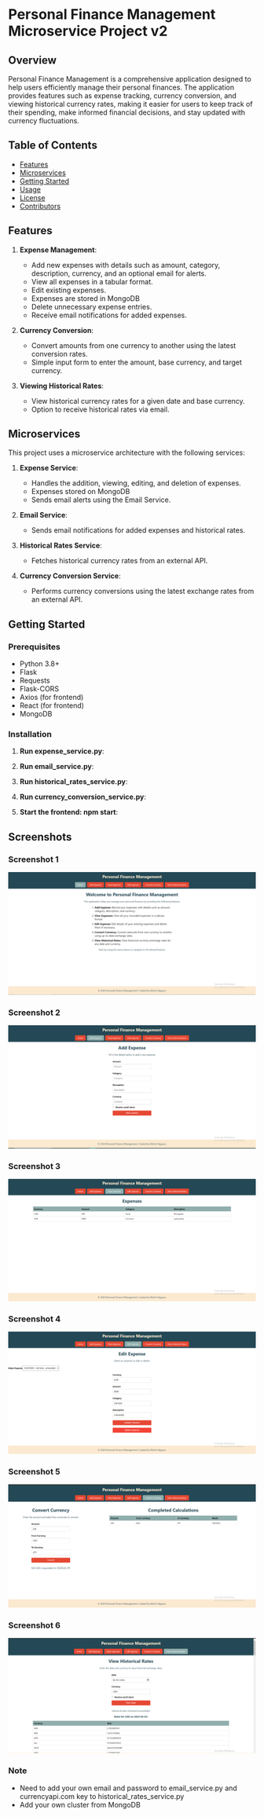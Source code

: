 # Personal Finance Management Microservice Project v2

## Overview

Personal Finance Management is a comprehensive application designed to help users efficiently manage their personal finances. The application provides features such as expense tracking, currency conversion, and viewing historical currency rates, making it easier for users to keep track of their spending, make informed financial decisions, and stay updated with currency fluctuations.

## Table of Contents

- [Features](#features)
- [Microservices](#microservices)
- [Getting Started](#getting-started)
- [Usage](#usage)
- [License](#license)
- [Contributors](#contributors)

## Features

1. **Expense Management**:
   - Add new expenses with details such as amount, category, description, currency, and an optional email for alerts.
   - View all expenses in a tabular format.
   - Edit existing expenses.
   - Expenses are stored in MongoDB
   - Delete unnecessary expense entries.
   - Receive email notifications for added expenses.

2. **Currency Conversion**:
   - Convert amounts from one currency to another using the latest conversion rates.
   - Simple input form to enter the amount, base currency, and target currency.

3. **Viewing Historical Rates**:
   - View historical currency rates for a given date and base currency.
   - Option to receive historical rates via email.

## Microservices

This project uses a microservice architecture with the following services:

1. **Expense Service**:
   - Handles the addition, viewing, editing, and deletion of expenses.
   - Expenses stored on MongoDB
   - Sends email alerts using the Email Service.

2. **Email Service**:
   - Sends email notifications for added expenses and historical rates.

3. **Historical Rates Service**:
   - Fetches historical currency rates from an external API.

4. **Currency Conversion Service**:
   - Performs currency conversions using the latest exchange rates from an external API.

## Getting Started

### Prerequisites

- Python 3.8+
- Flask
- Requests
- Flask-CORS
- Axios (for frontend)
- React (for frontend)
- MongoDB

### Installation
1. **Run expense_service.py**:

2. **Run  email_service.py**:

3. **Run historical_rates_service.py**:

4. **Run currency_conversion_service.py**:
  
5. **Start the frontend: npm start**:

## Screenshots

### Screenshot 1
![Screenshot 1](screenshots/psm1.png)

### Screenshot 2
![Screenshot 2](screenshots/psm2.png)

### Screenshot 3
![Screenshot 3](screenshots/psm3.png)

### Screenshot 4
![Screenshot 4](screenshots/psm4.png)

### Screenshot 5
![Screenshot 5](screenshots/psm5.png)

### Screenshot 6
![Screenshot 6](screenshots/psm6.png)

### Note
- Need to add your own email and password to email_service.py and currencyapi.com key to historical_rates_service.py
- Add your own cluster from MongoDB

